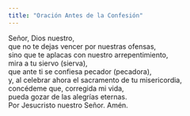 ```yaml
---
title: "Oración Antes de la Confesión"
---
```


Señor, Dios nuestro, \
que no te dejas vencer por nuestras ofensas, \
sino que te aplacas con nuestro arrepentimiento, \
mira a tu siervo (sierva), \
que ante ti se confiesa pecador (pecadora), \
y, al celebrar ahora el sacramento de tu misericordia, \
concédeme que, corregida mi vida, \
pueda gozar de las alegrías eternas. \
Por Jesucristo nuestro Señor. Amén.
